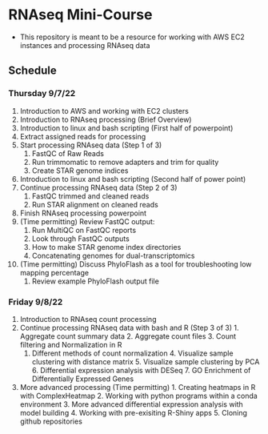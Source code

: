 # RNAseq Mini-Course #
- This repository is meant to be a resource for working with AWS EC2 instances and processing RNAseq data

## Schedule ##

### Thursday 9/7/22 ###
1.  Introduction to AWS and working with EC2 clusters
2.  Introduction to RNAseq processing (Brief Overview)
3.  Introduction to linux and bash scripting (First half of powerpoint)
4.  Extract assigned reads for processing
5.  Start processing RNAseq data (Step 1 of  3)
	1.  FastQC of Raw Reads
	2.  Run trimmomatic to remove adapters and trim for quality
	3.  Create STAR genome indices
6.  Introduction to linux and bash scripting (Second half of power point)
7.  Continue processing RNAseq data (Step 2 of 3)
	1.  FastQC trimmed and cleaned reads
	2.  Run STAR alignment on cleaned reads
8. Finish RNAseq processing powerpoint
9. (Time permitting) Review FastQC output:
	1. Run MultiQC on FastQC reports
	2. Look through FastQC outputs
	3. How to make STAR genome index directories
	4. Concatenating genomes for dual-transcriptomics
10. (Time permitting) Discuss PhyloFlash as a tool for troubleshooting low mapping percentage 
	1. Review example PhyloFlash output file

### Friday 9/8/22 ###
1.   Introduction to RNAseq count processing
2.   Continue processing RNAseq data with bash and R (Step 3 of 3)
	1.   Aggregate count summary data
	2.   Aggregate count files 
	3.   Count filtering and Normalization in R
		1.   Different methods of count normalization
	4.   Visualize sample clustering with distance matrix
	5.   Visualize sample clustering by PCA
	6.   Differential expression analysis with DESeq
	7.   GO Enrichment of Differentially Expressed Genes
3.   More advanced processing (Time permitting)
	1.   Creating heatmaps in R with ComplexHeatmap
	2.   Working with python programs within a conda environment
	3.   More advanced differential expression analysis with model building
	4.   Working with pre-exisiting R-Shiny apps
	5.   Cloning github repositories